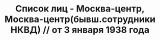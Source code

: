 ---
title: Список лиц - Москва-центр, Москва-центр(бывш.сотрудники НКВД) // от 3 января
  1938 года
description: РГАСПИ, ф.17, оп.171, дело 414, лист 200
images:
- /disk/pictures/v06/17-171-414-200.jpg
- /disk/pictures/v06/17-171-414-201.jpg
- /disk/pictures/v06/17-171-414-202.jpg
- /disk/pictures/v06/17-171-414-203.jpg
- /disk/pictures/v06/17-171-414-204.jpg
- /disk/pictures/v06/17-171-414-205.jpg
---